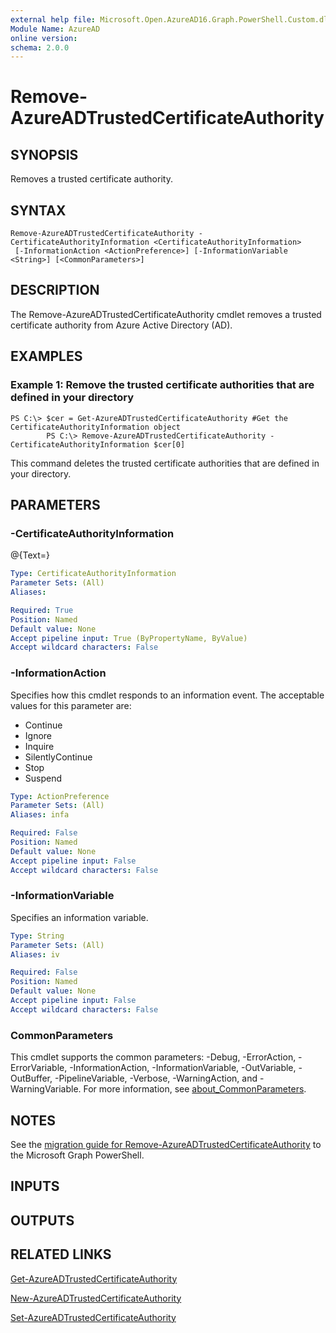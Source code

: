 ```yaml
---
external help file: Microsoft.Open.AzureAD16.Graph.PowerShell.Custom.dll-Help.xml
Module Name: AzureAD
online version:
schema: 2.0.0
---
```


# Remove-AzureADTrustedCertificateAuthority

## SYNOPSIS
Removes a trusted certificate authority.

## SYNTAX

```
Remove-AzureADTrustedCertificateAuthority -CertificateAuthorityInformation <CertificateAuthorityInformation>
 [-InformationAction <ActionPreference>] [-InformationVariable <String>] [<CommonParameters>]
```

## DESCRIPTION
The Remove-AzureADTrustedCertificateAuthority cmdlet removes a trusted certificate authority from Azure Active Directory (AD).

## EXAMPLES

### Example 1: Remove the trusted certificate authorities that are defined in your directory
```
PS C:\> $cer = Get-AzureADTrustedCertificateAuthority #Get the CertificateAuthorityInformation object
		PS C:\> Remove-AzureADTrustedCertificateAuthority -CertificateAuthorityInformation $cer[0]
```

This command deletes the trusted certificate authorities that are defined in your directory.

## PARAMETERS

### -CertificateAuthorityInformation
@{Text=}

```yaml
Type: CertificateAuthorityInformation
Parameter Sets: (All)
Aliases:

Required: True
Position: Named
Default value: None
Accept pipeline input: True (ByPropertyName, ByValue)
Accept wildcard characters: False
```

### -InformationAction
Specifies how this cmdlet responds to an information event.
The acceptable values for this parameter are:

- Continue
- Ignore
- Inquire
- SilentlyContinue
- Stop
- Suspend

```yaml
Type: ActionPreference
Parameter Sets: (All)
Aliases: infa

Required: False
Position: Named
Default value: None
Accept pipeline input: False
Accept wildcard characters: False
```

### -InformationVariable
Specifies an information variable.

```yaml
Type: String
Parameter Sets: (All)
Aliases: iv

Required: False
Position: Named
Default value: None
Accept pipeline input: False
Accept wildcard characters: False
```

### CommonParameters
This cmdlet supports the common parameters: -Debug, -ErrorAction, -ErrorVariable, -InformationAction, -InformationVariable, -OutVariable, -OutBuffer, -PipelineVariable, -Verbose, -WarningAction, and -WarningVariable. For more information, see [about_CommonParameters](http://go.microsoft.com/fwlink/?LinkID=113216).

## NOTES

See the [migration guide for Remove-AzureADTrustedCertificateAuthority](./migrate/Remove-AzureADTrustedCertificateAuthority.md) to the Microsoft Graph PowerShell.

## INPUTS

## OUTPUTS

## RELATED LINKS

[Get-AzureADTrustedCertificateAuthority](Get-AzureADTrustedCertificateAuthority.md)

[New-AzureADTrustedCertificateAuthority](New-AzureADTrustedCertificateAuthority.md)

[Set-AzureADTrustedCertificateAuthority](Set-AzureADTrustedCertificateAuthority.md)

